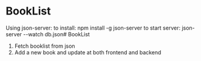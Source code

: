 # BookList
Using json-server:
to install:
    npm install -g json-server
to start server:
  json-server --watch db.json# BookList


1. Fetch booklist from json
2. Add a new book and update at both frontend and backend
